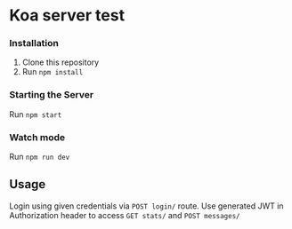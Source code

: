 # Koa server test

### Installation

1. Clone this repository
2. Run `npm install`

### Starting the Server
Run `npm start`

### Watch mode
Run `npm run dev`

## Usage
Login using given credentials via `POST login/` route.
Use generated JWT in Authorization header to access `GET stats/` and `POST messages/`
